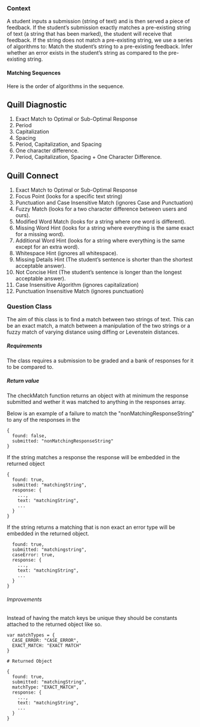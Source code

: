 ### Context
A student inputs a submission (string of text) and is then served a piece of feedback. If the student’s submission exactly matches a pre-existing string of text (a string that has been marked), the student will receive that feedback. If the string does not match a pre-existing string, we use a series of algorithms to:
Match the student’s string to a pre-existing feedback.
Infer whether an error exists in the student’s string as compared to the pre-existing string.

#### Matching Sequences 

Here is the order of algorithms in the sequence. 

## Quill Diagnostic

1. Exact Match to Optimal or Sub-Optimal Response
2. Period
3. Capitalization 
4. Spacing 
5. Period, Capitalization, and Spacing
6. One character difference. 
7. Period, Capitalization, Spacing + One Character Difference. 

## Quill Connect

1. Exact Match to Optimal or Sub-Optimal Response
2. Focus Point (looks for a specific text string)
3. Punctuation and Case Insensitive Match (ignores Case and Punctuation) 
4. Fuzzy Match (looks for a two character difference between users and ours). 
5. Modified Word Match (looks for a string where one word is different).
6. Missing Word Hint (looks for a string where everything is the same exact for a missing word). 
7. Additional Word Hint (looks for a string where everything is the same except for an extra word). 
8. Whitespace Hint (ignores all whitespace). 
9. Missing Details Hint (The student’s sentence is shorter than the shortest acceptable answer). 
10. Not Concise Hint (The student’s sentence is longer than the longest acceptable answer). 
11. Case Insensitive Algorithm (ignores capitalization) 
12. Punctuation Insensitive Match (ignores punctuation) 

### Question Class

The aim of this class is to find a match between two strings of text. This can be an exact match, a match between a manipulation of the two strings or a fuzzy match of varying distance using diffing or Levenstein distances.

##### Requirements

The class requires a submission to be graded and a bank of responses for it to be compared to.

##### Return value

The checkMatch function returns an object with at minimum the response submitted and wether it was matched to anything in the responses array.

Below is an example of a failure to match the "nonMatchingResponseString" to any of the responses in the
```
{
  found: false,
  submitted: "nonMatchingResponseString"
}
```
If the string matches a response the response will be embedded in the returned object
```
{
  found: true,
  submitted: "matchingString",
  response: {
    ...,
    text: "matchingString",
    ...
  }
}
```
If the string returns a matching that is non exact an error type will be embedded in the returned object.
```
  found: true,
  submitted: "matchingstring",
  caseError: true,
  response: {
    ...,
    text: "matchingString",
    ...
  }
}
```
###### Improvements

Instead of having the match keys be unique they should be constants attached to the returned object like so.
```
var matchTypes = {
  CASE_ERROR: "CASE_ERROR",
  EXACT_MATCH: "EXACT MATCH"
}

# Returned Object

{
  found: true,
  submitted: "matchingString",
  matchType: "EXACT_MATCH",
  response: {
    ...,
    text: "matchingString",
    ...
  }
}

```
